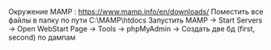 Окружение MAMP : https://www.mamp.info/en/downloads/
Поместить все файлы в папку по пути C:\MAMP\htdocs
Запустить MAMP -> Start Servers -> Open WebStart Page -> Tools -> phpMyAdmin -> Создать две бд (first, second) по дампам
